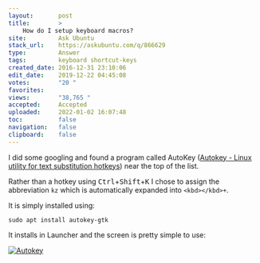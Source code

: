 ```yaml
---
layout:       post
title:        >
    How do I setup keyboard macros?
site:         Ask Ubuntu
stack_url:    https://askubuntu.com/q/866629
type:         Answer
tags:         keyboard shortcut-keys
created_date: 2016-12-31 23:10:06
edit_date:    2019-12-22 04:45:08
votes:        "20 "
favorites:    
views:        "38,765 "
accepted:     Accepted
uploaded:     2022-01-02 16:07:48
toc:          false
navigation:   false
clipboard:    false
---
```


I did some googling and found a program called AutoKey ([Autokey - Linux utility for text substitution hotkeys][4]) near the top of the list.

Rather than a hotkey using <kbd>Ctrl</kbd>+<kbd>Shift</kbd>+<kbd>K</kbd> I chose to assign the abbreviation `kz` which is automatically expanded into `<kbd></kbd>+`.

It is simply installed using:

``` 
sudo apt install autokey-gtk

```

It installs in Launcher and the screen is pretty simple to use:

[![Autokey][5]][5]


  [4]: https://saravananthirumuruganathan.wordpress.com/2010/04/14/autokey-linux-utility-for-text-substitution-hotkeys-and-desktop-automation/
  [5]: https://i.stack.imgur.com/gBAgI.png
